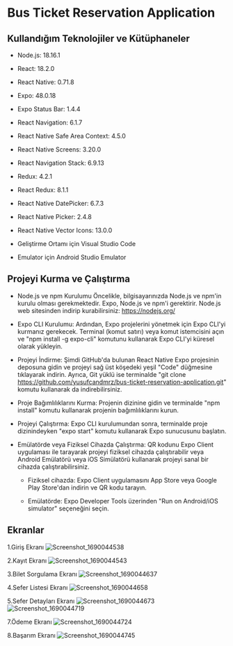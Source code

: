 # Bus Ticket Reservation Application


## Kullandığım Teknolojiler ve Kütüphaneler

- Node.js: 18.16.1

- React: 18.2.0

- React Native: 0.71.8

- Expo: 48.0.18

- Expo Status Bar: 1.4.4

- React Navigation: 6.1.7

- React Native Safe Area Context: 4.5.0

- React Native Screens: 3.20.0

- React Navigation Stack: 6.9.13

- Redux: 4.2.1

- React Redux: 8.1.1

- React Native DatePicker: 6.7.3

- React Native Picker: 2.4.8

- React Native Vector Icons: 13.0.0

- Geliştirme Ortamı için Visual Studio Code

- Emulator için Android Studio Emulator


## Projeyi Kurma ve Çalıştırma


- Node.js ve npm Kurulumu
Öncelikle, bilgisayarınızda Node.js ve npm'in kurulu olması gerekmektedir. Expo, Node.js ve npm'i gerektirir. Node.js web sitesinden indirip kurabilirsiniz: https://nodejs.org/

- Expo CLI Kurulumu:
Ardından, Expo projelerini yönetmek için Expo CLI'yi kurmanız gerekecek. Terminal (komut satırı) veya komut istemcisini açın ve "npm install -g expo-cli" komutunu kullanarak Expo CLI'yi küresel olarak yükleyin.

- Projeyi İndirme:
Şimdi GitHub'da bulunan React Native Expo projesinin deposuna gidin ve projeyi sağ üst köşedeki yeşil "Code" düğmesine tıklayarak indirin. Ayrıca, Git yüklü ise terminalde "git clone https://github.com/yusufcandmrz/bus-ticket-reservation-application.git" komutu kullanarak da indirebilirsiniz.

- Proje Bağımlılıklarını Kurma:
Projenin dizinine gidin ve terminalde "npm install" komutu kullanarak projenin bağımlılıklarını kurun.

- Projeyi Çalıştırma:
Expo CLI kurulumundan sonra, terminalde proje dizinindeyken "expo start" komutu kullanarak Expo sunucusunu başlatın.

- Emülatörde veya Fiziksel Cihazda Çalıştırma:
QR kodunu Expo Client uygulaması ile tarayarak projeyi fiziksel cihazda çalıştırabilir veya Android Emülatörü veya iOS Simülatörü kullanarak projeyi sanal bir cihazda çalıştırabilirsiniz.

  - Fiziksel cihazda: Expo Client uygulamasını App Store veya Google Play Store'dan indirin ve QR kodu tarayın.

  - Emülatörde: Expo Developer Tools üzerinden "Run on Android/iOS simulator" seçeneğini seçin.


## Ekranlar

1.Giriş Ekranı
![Screenshot_1690044538](https://github.com/yusufcandmrz/bus-ticket-reservation-application/assets/93606208/758cdfb8-a548-4499-86fd-91f0b153fdae)


2.Kayıt Ekranı
![Screenshot_1690044543](https://github.com/yusufcandmrz/bus-ticket-reservation-application/assets/93606208/7837e89e-c9fb-4a8c-a59e-06983f50bb91)


3.Bilet Sorgulama Ekranı
![Screenshot_1690044637](https://github.com/yusufcandmrz/bus-ticket-reservation-application/assets/93606208/8ce21c34-dd1b-45f8-a587-63133cb48944)


4.Sefer Listesi Ekranı
![Screenshot_1690044658](https://github.com/yusufcandmrz/bus-ticket-reservation-application/assets/93606208/2aa3c1e6-abbe-490b-8a4f-62e9f02c3b8e)


5.Sefer Detayları Ekranı
![Screenshot_1690044673](https://github.com/yusufcandmrz/bus-ticket-reservation-application/assets/93606208/64ae5b3d-9044-4af0-ad9e-3b44754819ab)
![Screenshot_1690044719](https://github.com/yusufcandmrz/bus-ticket-reservation-application/assets/93606208/a88da935-b1d0-44ab-9d8d-f8cb0d44dcde)


7.Ödeme Ekranı
![Screenshot_1690044724](https://github.com/yusufcandmrz/bus-ticket-reservation-application/assets/93606208/e5c2a72a-45bf-4d15-afa1-a6b61c3b45c7)


8.Başarım Ekranı
![Screenshot_1690044745](https://github.com/yusufcandmrz/bus-ticket-reservation-application/assets/93606208/4fea0ff1-8211-44ba-b47a-f8229575371b)
